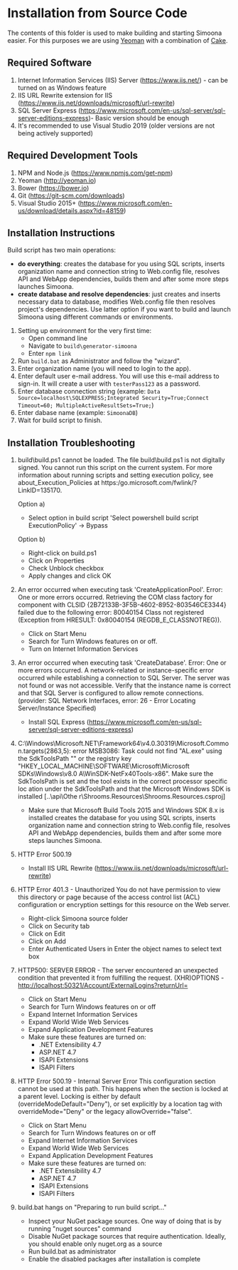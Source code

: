 # Installation from Source Code

The contents of this folder is used to make building and starting Simoona easier. For this purposes we are using [Yeoman](http://yeoman.io/) with a combination of [Cake](https://cakebuild.net/).

## Required Software

1. Internet Information Services (IIS) Server (<https://www.iis.net/>) - can be turned on as Windows feature
2. IIS URL Rewrite extension for IIS (<https://www.iis.net/downloads/microsoft/url-rewrite>)
3. SQL Server Express (<https://www.microsoft.com/en-us/sql-server/sql-server-editions-express>)- Basic version should be enough
4. It's recommended to use Visual Studio 2019 (older versions are not being actively supported)

## Required Development Tools

1. NPM and Node.js (<https://www.npmjs.com/get-npm>)
2. Yeoman (<http://yeoman.io>)
3. Bower (<https://bower.io>)
4. Git (<https://git-scm.com/downloads>)
5. Visual Studio 2015+ (<https://www.microsoft.com/en-us/download/details.aspx?id=48159>)

## Installation Instructions

Build script has two main operations:

* **do everything**: creates the database for you using SQL scripts, inserts organization name and connection string to Web.config file, resolves API and WebApp dependencies, builds them and after some more steps launches Simoona.
* **create database and resolve dependencies**: just creates and inserts necessary data to database, modifies Web.config file then resolves project's dependencies. Use latter option if you want to build and launch Simoona using different commands or environments.

1. Setting up environment for the very first time: 
    * Open command line
    * Navigate to `build\generator-simoona`
    * Enter `npm link`
1. Run `build.bat` as Administrator and follow the "wizard".
1. Enter organization name (you will need to login to the app).
1. Enter default user e-mail address. You will use this e-mail address to sign-in. It will create a user with `testerPass123` as a password.
1. Enter database connection string (example: `Data Source=localhost\SQLEXPRESS;Integrated Security=True;Connect Timeout=60; MultipleActiveResultSets=True;`)
1. Enter dabase name (example: `SimoonaDB`)
1. Wait for build script to finish.

## Installation Troubleshooting

1. build\build.ps1 cannot be loaded. The file build\build.ps1 is not digitally signed. You cannot run this script on the current system. For more information about running scripts and setting execution policy, see about_Execution_Policies at https:/go.microsoft.com/fwlink/?LinkID=135170.

    Option a)

    * Select option in build script 'Select powershell build script ExecutionPolicy' -> Bypass

    Option b)

    * Right-click on build.ps1
    * Click on Properties
    * Check Unblock checkbox
    * Apply changes and click OK

1. An error occurred when executing task 'CreateApplicationPool'. Error: One or more errors occurred. Retrieving the COM class factory for component with CLSID {2B72133B-3F5B-4602-8952-803546CE3344} failed due to the following error: 80040154 Class not registered (Exception from HRESULT: 0x80040154 (REGDB_E_CLASSNOTREG)).

    * Click on Start Menu
    * Search for Turn Windows features on or off.
    * Turn on Internet Information Services

1. An error occurred when executing task 'CreateDatabase'. Error: One or more errors occurred. A network-related or instance-specific error occurred while establishing a connection to SQL Server. The server was not found or was not accessible. Verify that the instance name is correct and that SQL Server is configured to allow remote connections. (provider: SQL Network Interfaces, error: 26 - Error Locating Server/Instance Specified)

    * Install SQL Express (<https://www.microsoft.com/en-us/sql-server/sql-server-editions-express>)

1. C:\Windows\Microsoft.NET\Framework64\v4.0.30319\Microsoft.Common.targets(2863,5): error MSB3086: Task could not find "AL.exe" using the SdkToolsPath "" or the registry key "HKEY_LOCAL_MACHINE\SOFTWARE\Microsoft\Microsoft SDKs\Windows\v8.0
A\WinSDK-NetFx40Tools-x86". Make sure the SdkToolsPath is set and the tool exists in the correct processor specific loc
ation under the SdkToolsPath and that the Microsoft Windows SDK is installed [..\api\Othe
r\Shrooms.Resources\Shrooms.Resources.csproj]

    * Make sure that Microsoft Build Tools 2015 and Windows SDK 8.x is installed 
creates the database for you using SQL scripts, inserts organization name and connection string to Web.config file, resolves API and WebApp dependencies, builds them and after some more steps launches Simoona.

1. HTTP Error 500.19

    * Install IIS URL Rewrite (<https://www.iis.net/downloads/microsoft/url-rewrite>)

1. HTTP Error 401.3 - Unauthorized You do not have permission to view this directory or page because of the access control list (ACL) configuration or encryption settings for this resource on the Web server.

    * Right-click Simoona source folder
    * Click on Security tab
    * Click on Edit
    * Click on Add
    * Enter Authenticated Users in Enter the object names to select text box  

1. HTTP500: SERVER ERROR - The server encountered an unexpected condition that prevented it from fulfilling the request. (XHR)OPTIONS - <http://localhost:50321/Account/ExternalLogins?returnUrl=>

    * Click on Start Menu
    * Search for Turn Windows features on or off
    * Expand Internet Information Services
    * Expand World Wide Web Services
    * Expand Application Development Features
    * Make sure these features are turned on:
        * .NET Extensibility 4.7
        * ASP.NET 4.7
        * ISAPI Extensions
        * ISAPI Filters

1. HTTP Error 500.19 - Internal Server Error This configuration section cannot be used at this path. This happens when the section is locked at a parent level. Locking is either by default (overrideModeDefault="Deny"), or set explicitly by a location tag with overrideMode="Deny" or the legacy allowOverride="false".

    * Click on Start Menu
    * Search for Turn Windows features on or off
    * Expand Internet Information Services
    * Expand World Wide Web Services
    * Expand Application Development Features
    * Make sure these features are turned on:
        * .NET Extensibility 4.7
        * ASP.NET 4.7
        * ISAPI Extensions
        * ISAPI Filters

1. build.bat hangs on "Preparing to run build script..."

    * Inspect your NuGet package sources. One way of doing that is by running "nuget sources" command
    * Disable NuGet package sources that require authentication. Ideally, you should enable only nuget.org as a source
    * Run build.bat as administrator
    * Enable the disabled packages after installation is complete

